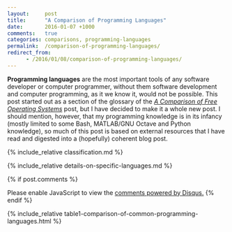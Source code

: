 ```yaml
---
layout:     post
title:      "A Comparison of Programming Languages"
date:       2016-01-07 +1000
comments:   true
categories: comparisons, programming-languages
permalink:  /comparison-of-programming-languages/
redirect_from:
      - /2016/01/08/comparison-of-programming-languages/
---
```


**Programming languages** are the most important tools of any software developer or computer programmer, without them software development and computer programming, as it we know it, would not be possible. This post started out as a section of the glossary of the [*A Comparison of Free Operating Systems*](/comparison-of-free-operating-systems/) post, but I have decided to make it a whole new post. I should mention, however, that my programming knowledge is in its infancy (mostly limited to some Bash, MATLAB/GNU Octave and Python knowledge), so much of this post is based on external resources that I have read and digested into a (hopefully) coherent blog post.

{% include_relative classification.md %}

{% include_relative details-on-specific-languages.md %}

{% if post.comments %}

<script>
    /**
     *  RECOMMENDED CONFIGURATION VARIABLES: EDIT AND UNCOMMENT THE SECTION BELOW TO INSERT DYNAMIC VALUES FROM YOUR PLATFORM OR CMS.
     *  LEARN WHY DEFINING THESE VARIABLES IS IMPORTANT: https://disqus.com/admin/universalcode/#configuration-variables
     */
    /*
    var disqus_config = function () {
        this.page.url = PAGE_URL;  // Replace PAGE_URL with your page's canonical URL variable
        this.page.identifier = PAGE_IDENTIFIER; // Replace PAGE_IDENTIFIER with your page's unique identifier variable
    };
    */
    (function() {  // REQUIRED CONFIGURATION VARIABLE: EDIT THE SHORTNAME BELOW
        var d = document, s = d.createElement('script');

        s.src = '//EXAMPLE.disqus.com/embed.js';  // IMPORTANT: Replace EXAMPLE with your forum shortname!

        s.setAttribute('data-timestamp', +new Date());
        (d.head || d.body).appendChild(s);
    })();
</script>
<noscript>Please enable JavaScript to view the <a href="https://disqus.com/?ref_noscript" rel="nofollow">comments powered by Disqus.</a></noscript>
{% endif %}

{% include_relative table1-comparison-of-common-programming-languages.html %}

